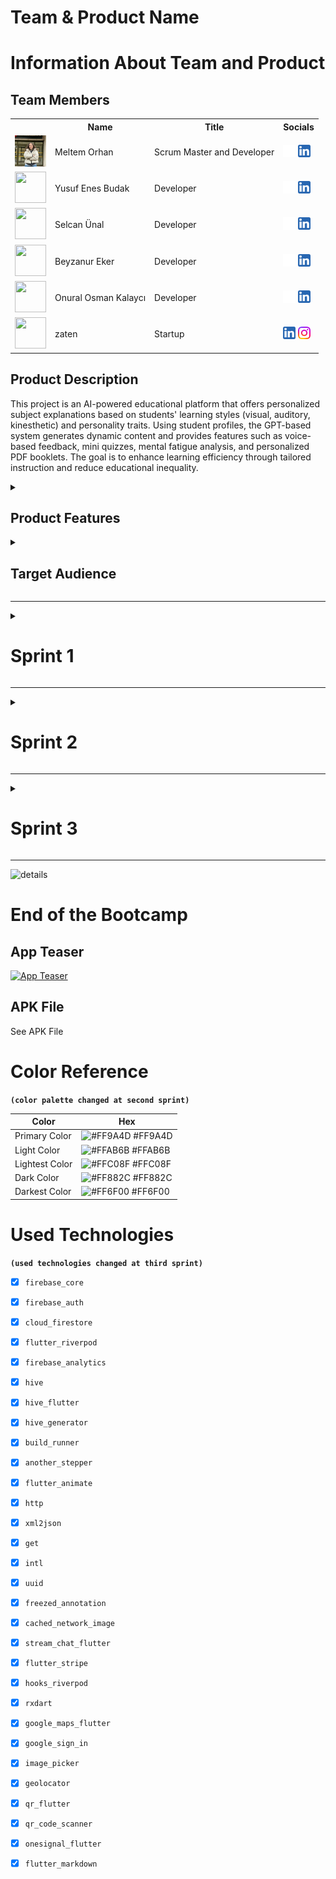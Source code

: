   <html>
  <body>

<!-- #  ![ürün_ismi](bootcampFiles/general/headers/ürün_ismi.png) ürün ismi bulduktan sonra -->


  # **Team & Product Name**

  <!-- ### **`ürün_ismi`** -->

  # Information About Team and Product

  ## Team Members

  <table>
    <tr>
      <th></th>
      <th>Name</th>
      <th>Title</th>
      <th>Socials</th>
    </tr>
    <tr>
      <td><img src="bootcampFiles/general/squarepics/meltem.png" width="50" height="50" /></td>
      <td>Meltem Orhan</td>
      <td>Scrum Master and Developer</td>
      <td>
        <a href="https://github.com/meltem12344" target="_blank"><img src="bootcampFiles/general/social/github.png" width="20" height="20"/></a>
        <a href="https://www.linkedin.com/in/meltemorhan/" target="_blank" ><img src="bootcampFiles/general/social/linkedin.png" width="20" height="20" /></a>
      </td>
    </tr>
    <tr>
      <td><img src="bootcampFiles/general/squarepics/yusuf.png" width="50" height="50" /></td>
      <td>Yusuf Enes Budak</td>
      <td>Developer</td>
      <td>
        <a href="https://github.com/yusuffenes" target="_blank"><img src="bootcampFiles/general/social/github.png" width="20" height="20"/></a>
        <a href="https://www.linkedin.com/in/arda-demirel-9020b8233/" target="_blank"><img src="bootcampFiles/general/social/linkedin.png" width="20" height="20" /></a>
      </td>
    </tr>
    <tr>
      <td><img src="bootcampFiles/general/squarepics/selcan.png" width="50" height="50" /></td>
      <td>Selcan Ünal</td>
      <td>Developer</td>
      <td>
        <a href="https://github.com/selcanu" target="_blank"><img src="bootcampFiles/general/social/github.png" width="20" height="20"/></a>
        <a href="https://www.linkedin.com/in/dila-hazal-bilgin-5123b1258" target="_blank"><img src="bootcampFiles/general/social/linkedin.png" width="20" height="20" /></a>
      </td>
    </tr>
    <tr>
      <td><img src="bootcampFiles/general/squarepics/beyzanur.png" width="50" height="50" /></td>
      <td>Beyzanur Eker</td>
      <td>Developer</td>
      <td>
        <a href="https://github.com/1beyza" target="_blank"><img src="bootcampFiles/general/social/github.png" width="20" height="20"/></a>
        <a href="https://www.linkedin.com/in/merve-ağaçayak-551293238/" target="_blank"><img src="bootcampFiles/general/social/linkedin.png" width="20" height="20" /></a>
      </td>
    </tr>
    <tr>
      <td><img src="bootcampFiles/general/squarepics/onural.png" width="50" height="50" /></td>
      <td>Onural Osman Kalaycı</td>
      <td>Developer</td>
      <td>
        <a href="https://github.com/onuralklyc" target="_blank"><img src="bootcampFiles/general/social/github.png" width="20" height="20"/></a>
        <a href="https://www.linkedin.com/in/onur-konuk/" target="_blank"><img src="bootcampFiles/general/social/linkedin.png" width="20" height="20" /></a>
      </td>
    </tr>
    <tr>
    <td><img src="bootcampFiles/general/squarepics/appicon.png" width="50" height="50" /></td>
    <td>zaten</td>
    <td>Startup</td>
    <td>
      <a href="https://www.linkedin.com/company/zatenapp" target="_blank"><img src="bootcampFiles/general/social/linkedin.png" width="20" height="20" /></a>
      <a href="https://www.instagram.com/zaten.app/" target="_blank"><img src="bootcampFiles/general/social/instagram.png" width="20" height="20" /></a>
    </td> 
  </tr>
  </table>





  ## Product Description
  This project is an AI-powered educational platform that offers personalized subject explanations based on students' learning styles (visual, auditory, kinesthetic) and personality traits. Using student profiles, the GPT-based system generates dynamic content and provides features such as voice-based feedback, mini quizzes, mental fatigue analysis, and personalized PDF booklets. The goal is to enhance learning efficiency through tailored instruction and reduce educational inequality.


<details>
  <summary><h2>Product Features</h2></summary>

  <h3> Personalized Learning Experience:</h3>
  <p>The platform dynamically adapts the teaching content based on each student’s learning style (visual, auditory, kinesthetic) and personality traits, offering a truly individualized educational journey.</p>

  <h3> AI-Powered Content Generation:</h3>
  <p>Leveraging GPT-based AI, the system generates personalized explanations tailored to the student’s learning profile, increasing comprehension and engagement.</p>

  <h3> Voice-Based Feedback:</h3>
  <p>Students can explain topics verbally using a microphone. The system analyzes their explanations and provides constructive feedback on misunderstood or missing parts.</p>

  <h3> Adaptive Mini Quizzes:</h3>
  <p>Mini quizzes are personalized to evaluate the student’s current knowledge level and adapt accordingly with detailed feedback, promoting active learning.</p>

  <h3> Mental Fatigue Detection:</h3>
  <p>By analyzing typing patterns and response times, the system detects signs of mental fatigue and suggests breaks to maintain focus and performance.</p>

  <h3> Personalized Learning Booklet:</h3>
  <p>At the end of each session or topic, students receive a downloadable PDF booklet summarizing what they’ve learned, including examples tailored to their style.</p>

  <h3> Student-to-AI Interaction:</h3>
  <p>The system supports conversational interaction with the AI, allowing students to ask questions, request clarifications, or explore topics in more depth, just like having a personal tutor.</p>

  <h3> Secure Student Profiles:</h3>
  <p>Each student has a secure profile storing their learning preferences, performance data, and progress, ensuring a consistent and safe learning experience across sessions.</p>

  <h3> Multi-language Support:</h3>
  <p>The platform is designed to be inclusive, supporting multiple languages so learners from different backgrounds can fully benefit from the personalized content.</p>

  <h3> Style-Based Learning Modes:</h3>
  <p>Students can choose or be assigned visual-heavy, audio-rich, or text-focused content delivery based on their cognitive preferences, improving retention and satisfaction.</p>

  <h3> Teacher & Tutor Access:</h3>
  <p>Private tutors and institutions can use the platform to better understand student needs and provide custom support based on detailed progress analytics.</p>

  <h3> Progress Tracking & Motivation Tools:</h3>
  <p>Students receive insights into their own learning journey with visualized progress, motivational badges, and milestone-based rewards.</p>

</details>

  <details>
    <summary><h2>Target Audience</h2></summary>
    <p>The target audience of this platform includes students from middle school to university level who seek a more personalized and engaging learning experience beyond traditional, standardized education methods. It is especially designed for learners with diverse cognitive styles—visual, auditory, and kinesthetic—as well as for individuals with learning difficulties such as dyslexia or attention disorders. Additionally, private tutors, educational institutions, and parents aiming to provide adaptive support to students form an important user base. By offering inclusive, AI-powered, and style-based content generation, the platform also appeals to global users who value accessibility, customization, and effective digital learning tools.</p>
  </details>

  --- 

  <details>
    <summary><h1>Sprint 1</h1></summary>


  <details>
    <summary><h3>Sprint 1 - Web page Screenshots</h3></summary>
  <table style="width: 100%;">
    <tr>
      <td colspan="4" style="text-align: center;"><h2>Authentication pages</h2></td>
    </tr>
    <tr>
      <td style="width: 25%;"><img src="bootcampFiles/sprintOne/screenshots/10.png" style="max-width: 100%; height: auto;"></td>
      <td style="width: 25%;"><img src="bootcampFiles/sprintOne/screenshots/11.png" style="max-width: 100%; height: auto;"></td>
      <td style="width: 25%;"><img src="bootcampFiles/sprintOne/screenshots/12.png" style="max-width: 100%; height: auto;"></td>
    </tr>
    <tr>
      <td colspan="4" style="text-align: center;"><h2>Homepage and Location pages</h2></td>
    </tr>
    <tr>
      <td style="width: 25%;"><img src="bootcampFiles/sprintOne/screenshots/20.png" style="max-width: 100%; height: auto;"></td>
      <td style="width: 25%;"><img src="bootcampFiles/sprintOne/screenshots/21.png" style="max-width: 100%; height: auto;"></td>
      <td style="width: 25%;"><img src="bootcampFiles/sprintOne/screenshots/22.png" style="max-width: 100%; height: auto;"></td>
    </tr>
    <tr>
      <td colspan="4" style="text-align: center;"><h2>Add Product pages</h2></td>
    </tr>
    <tr>
      <td style="width: 25%;"><img src="bootcampFiles/sprintOne/screenshots/30.png" style="max-width: 100%; height: auto;"></td>
      <td style="width: 25%;"><img src="bootcampFiles/sprintOne/screenshots/31.png" style="max-width: 100%; height: auto;"></td>
      <td style="width: 25%;"><img src="bootcampFiles/sprintOne/screenshots/32.png" style="max-width: 100%; height: auto;"></td>
      <td style="width: 25%;"><img src="bootcampFiles/sprintOne/screenshots/33.png" style="max-width: 100%; height: auto;"></td>
    </tr>
    <tr>
      <td colspan="4" style="text-align: center;"><h2>Offers pages</h2></td>
    </tr>
    <tr>
      <td style="width: 25%;"><img src="bootcampFiles/sprintOne/screenshots/40.png" style="max-width: 100%; height: auto;"></td>
      <td style="width: 25%;"><img src="bootcampFiles/sprintOne/screenshots/41.png" style="max-width: 100%; height: auto;"></td>
      <td style="width: 25%;"><img src="bootcampFiles/sprintOne/screenshots/42.png" style="max-width: 100%; height: auto;"></td>
      <td style="width: 25%;"><img src="bootcampFiles/sprintOne/screenshots/43.png" style="max-width: 100%; height: auto;"></td>
    </tr>
    <tr>
      <td colspan="4" style="text-align: center;"><h2>Profile and Settings pages</h2></td>
    </tr>
    <tr>
      <td style="width: 25%;"><img src="bootcampFiles/sprintOne/screenshots/50.png" style="max-width: 100%; height: auto;"></td>
      <td style="width: 25%;"><img src="bootcampFiles/sprintOne/screenshots/51.png" style="max-width: 100%; height: auto;"></td>
      <td style="width: 25%;"><img src="bootcampFiles/sprintOne/screenshots/52.png" style="max-width: 100%; height: auto;"></td>
      <td style="width: 25%;"><img src="bootcampFiles/sprintOne/screenshots/53.png" style="max-width: 100%; height: auto;"></td>
    </tr>
    <tr>
      <td colspan="4" style="text-align: center;"><h2>Rent Product pages</h2></td>
    </tr>
    <tr>
      <td style="width: 25%;"><img src="bootcampFiles/sprintOne/screenshots/60.png" style="max-width: 100%; height: auto;"></td>
      <td style="width: 25%;"><img src="bootcampFiles/sprintOne/screenshots/61.png" style="max-width: 100%; height: auto;"></td>
      <td style="width: 25%;"><img src="bootcampFiles/sprintOne/screenshots/62.png" style="max-width: 100%; height: auto;"></td>
    </tr>
  </table>
  </details>   


  <details>
    <summary><h3>Sprint 1 - Sprint Board Update Screenshots</h3></summary>
    <img src="bootcampFiles/sprintOne/boardupdate/10.png" style="max-width: 100%; height: auto;">
    <img src="bootcampFiles/sprintOne/boardupdate/11.png" style="max-width: 100%; height: auto;">
    <img src="bootcampFiles/sprintOne/boardupdate/12.png" style="max-width: 100%; height: auto;">
    <img src="bootcampFiles/sprintOne/boardupdate/13.png" style="max-width: 100%; height: auto;">
    <img src="bootcampFiles/sprintOne/boardupdate/14.png" style="max-width: 100%; height: auto;">
    <img src="bootcampFiles/sprintOne/boardupdate/15.png" style="max-width: 100%; height: auto;">
  </details>

  <details>
    <summary><h3>Sprint 1 - Burndown Chart</h3></summary>
    <img src="bootcampFiles/sprintOne/burndown/10.png" style="max-width: 100%; height: auto;">
    <img src="bootcampFiles/sprintOne/burndown/11.png" style="max-width: 100%; height: auto;">
  </details>


  - **Sprint Notes**:
    - It has been decided to use 'Flask' for the web framework.
      
    - It has been decided to use 'Gemini API' for personalized content generation.
      
    - It has been decided to use 'SQLite' as the local database, integrated with `SQLAlchemy`.
      
    - The 'project structure' has been initialized with a separate `models.py` and `templates/` folder.
     
    - A user input form has been created to collect:
      - `name`
      - 6 learning style-related questions.
        
    - It has been decided to use 'Bootstrap 5' for responsive UI styling.
      
    - User profile data is stored in a `Flask session` and passed to the next page.
      
    - A second page allows entering a topic and fetches an AI-generated explanation based on the user's learning style.
      
    - All user inputs and AI responses are logged to the database for future reference.
      
    - The project uses `.env` and `dotenv` for secure API key handling.
- **Expected Point Completion within Sprint**: 200 points  
- **Point Completion Logic**:  
  The first sprint had a target of '200 points'.  

  The core focus was:
- Setting up the Flask project (40 pts)
- Designing the user form page (30 pts)
- Implementing the database schema (30 pts)
- Integrating the Gemini API (40 pts)
- Creating the explanation (output) page (30 pts)
- Calculating learning style & managing session data (20 pts)
- UI/UX polishing, routing improvements, and testing (10 pts)

  > A total of '200 points' worth of work has been completed.  
  > All planned tasks have been finalized and the MVP is functionally complete.
  - **Daily Scrum**: See file
  - **Product Backlog URL:** Click for Backlog (Trello)
  - **Sprint Review:**
    - Arda and Burak carried out a coordinated effort for the backend and frontend. We have agreed within the team to continue this way in the next sprint.

    - We struggled to decide on an application name for a while. We transitioned from 'zaten' to 'zaten' and took another step towards branding by purchasing the 'zaten.app' domain for the name.

    - The two biggest problems we encountered in this sprint were difficulty in deciding on a color palette and not having completed the logo yet.

    - We learned that the FloatingActionButton usage in the BottomNavigationBar and the notched feature of the navigation bar have been removed in Material 3, we overcame this issue by designing it ourselves.

    - Overall, we believe we had a good sprint process. We experienced a sprint process close to what we planned.

  - **Sprint Review Participants:** `Burak Taha Cevheroğlu`, `Arda Demirel`, `Dila Hazal Bilgin`, `Merve Ağaçayak`, `Onur Konuk`
  - **Sprint Retrospective:**
    - In the second sprint, it was decided in the team meeting that only Arda and Burak would write code for mobile.

    - In the second sprint, we decided to write our own API (for location information).

    - We had to postpone the logo design to the second sprint. We will continue with the design.

    - We will continue to develop the local database system (Hive).

    - As Burak and Arda will continue more with software related tasks, much of the project management has been delegated to the remaining team members.

    - In the second sprint, we will start writing a website for the zaten.app domain we bought for brand recognition. This task has been handed over to Onur.

    - It was decided to establish a review system before the product goes live during the second sprint.

    - For brand recognition and marketing purposes, it was decided to open an Instagram account during the second sprint.

    - In addition to email authentication, it was decided to add the Google auth system in the second sprint.

    - It was decided to add test AdMobs in the second sprint.

    - We decided to start localization and the first languages will be English and Turkish.

    - It was decided to add a user-to-user SDK with the Stream Chat SDK in the second sprint.


  - **Other Notes**:
  <details>
    <summary><h3>Additional Files</h3></summary>
    <ul>
      <li><strong>Project Scope And Goals:</strong> <a href="./bootcampFiles/sprintOne/projectscopeandgoals.pdf">See file</a></li>
      <li><strong>Target Audience:</strong> <a href="./bootcampFiles/sprintOne/targetaudience.pdf">See file</a></li>
      <li><strong>Conversations:</strong> See file</li>
    </ul>
  </details>

  </details>

  ---

  <details>
    <summary><h1>Sprint 2</h1></summary>


  <details>
    <summary><h3>Sprint 2 - Screenshots</h3></summary>
  <table style="width: 100%;">
    <tr>
      <td colspan="4" style="text-align: center;"><h2>Updated Pages</h2></td>
    </tr>
    <tr>
      <td colspan="1" style="width: 25%;"><img src="bootcampFiles/sprintTwo/screenshots/10.png" style="max-width: 100%; height: auto;"></td>
      <td colspan="1" style="width: 25%;"><img src="bootcampFiles/sprintTwo/screenshots/11.png" style="max-width: 100%; height: auto;"></td>
      <td colspan="1" style="width: 25%;"><img src="bootcampFiles/sprintTwo/screenshots/12.png" style="max-width: 100%; height: auto;"></td>
      <td colspan="1" style="width: 25%;"><img src="bootcampFiles/sprintTwo/screenshots/13.png" style="max-width: 100%; height: auto;"></td>
    </tr>
    <tr>
      <td colspan="4" style="text-align: center;"><h2>Admin Panel</h2></td>
    </tr>
    <tr>
      <td colspan="4"><img src="bootcampFiles/sprintTwo/screenshots/20.png" style="max-width: 100%; height: auto;"></td>
    </tr>
    <tr>
      <td colspan="4"><img src="bootcampFiles/sprintTwo/screenshots/30.png" style="max-width: 100%; height: auto;"></td>
    </tr>
    <tr>
      <td colspan="4"><img src="bootcampFiles/sprintTwo/screenshots/40.png" style="max-width: 100%; height: auto;"></td>
    </tr>
  </table>
  </details>  

  <details>
    <summary><h3>Sprint 2 - Sprint Board Update Screenshots</h3></summary>
    <img src="bootcampFiles/sprintTwo/boardupdate/10.png" style="max-width: 100%; height: auto;">
    <img src="bootcampFiles/sprintTwo/boardupdate/11.png" style="max-width: 100%; height: auto;">
    <img src="bootcampFiles/sprintTwo/boardupdate/12.png" style="max-width: 100%; height: auto;">
    <img src="bootcampFiles/sprintTwo/boardupdate/13.png" style="max-width: 100%; height: auto;">
    <img src="bootcampFiles/sprintTwo/boardupdate/14.png" style="max-width: 100%; height: auto;">
  </details>

  <details>
    <summary><h3>Sprint 2 - Burndown Chart</h3></summary>
    <img src="bootcampFiles/sprintTwo/burndown/10.png" style="max-width: 100%; height: auto;">
    <img src="bootcampFiles/sprintTwo/burndown/11.png" style="max-width: 100%; height: auto;">
  </details>

  - **Sprint Notes**:
    - The brand color has been changed. It has transitioned to a shade of `orange`.

    - It has been decided to start on the `admin panel`. The application system will be managed from here.

    - It has been decided to add `internationalization` to the application. `For now, four languages` have been added.

    - It has been decided to use the `Stream SDK` for the messaging system

    - It has been decided to use the `In-App Purchase` system for the in-app payment system.





  - **Expected point completion within Sprint**: 100 points
  - **Point Completion Logic**: `(215 points completed)` During the first sprint, we had set a target of 100 points due to the national holiday and a week-long vacation. However, our team worked even harder than in the first sprint and earned more points than we won in the first sprint.
  - **Daily Scrum**: See file
  - **Product Backlog URL:** Click for Backlog (Trello)
  - **Sprint Review**:
    - The logo and colors of `zaten` have been determined. From now on, the brand will continue its life with this color and logo.
    - We have created our own JSON file for location information. As mentioned in the previous sprint retrospective, we can say that we partially wrote our own API.
    - As mentioned in the previous sprint, we have started using `Hive` for the local database.
    - As mentioned, we have started creating an admin panel for our site, zaten.app.
    - As mentioned, an Instagram account has been opened.
    - As discussed, localization has been added and it has been launched with not 2, but 4 languages.
    - The Adding Product Feed Algorithm` backend system has been created and embedded into the application.
    - The proposal creation/viewing system has been added, and the backend has been embedded.
    - The product liking system has been added.
    - We have created personas for our user target audience.

  - **Sprint Review Participants:** `Burak Taha Cevheroğlu`, `Arda Demirel`, `Dila Hazal Bilgin`, `Merve Ağaçayak`, `Onur Konuk`
  - **Sprint Retrospective:**
    - The completion of the payment system has been deferred to the third sprint.
    - The messaging system has been deferred to the third sprint.
    - All the pages for the buttons in the settings will be completed.
    - The user name selection page will be added.
    - As the application has reached the final stages of completion, unit tests and other testing procedures will be written and conducted.
    - In order to gather feedback for the application, we will be conducting usability testing in the coming days.
    - The design for the application's homepage image and profile cover photo will be created.
    - Notifications will be added, and we can consider using OneSignal.
    - The admin panel will be finalized, and the application will be managed from there.
    - The product search system will be added to the application and will be in a usable state.
  - **Other Notes**:
    <details>
    <summary><h3>Additional Files</h3></summary>
    <ul>
      <li><strong>Our Location API</strong>Go to api</li>
      <li><strong>Explicit Consent Agreement</strong> <a href="./bootcampFiles/sprintTwo/acik_riza.docx">See file</a></li>
      <li><strong>Privacy Notice</strong> <a href="./bootcampFiles/sprintTwo/aydinlatma_metni.docx">See file</a></li>
      <li><strong>User Agreement</strong> <a href="./bootcampFiles/sprintTwo/kullanici_sozlesmesi.pdf">See file</a></li>
      <li><strong>User Personas</strong> <a href="./bootcampFiles/sprintTwo/personas.docx">See file</a></li>
      <li><strong>App Navigation Schema</strong> <a href="./bootcampFiles/sprintTwo/map.png">See file</a></li>
    </ul>
  </details>


  </details>


  ---

  <details>
    <summary><h1>Sprint 3</h1></summary>


  <details>
    <summary><h3>Sprint 3 - Screenshots</h3></summary>
      <ul>
        <li><strong>APP Diagram: </strong>Go to diagram</li>
        <li><strong>Carousel Images And Deep Link: </strong>Go to api</li>
        <li><img src="bootcampFiles/sprintThree/screenshots/10.png" style="max-width: 100%; height: auto;"></li>
      </ul>
  </details>

  <details>
    <summary><h3>Sprint 3 - Sprint Board Update Screenshots</h3></summary>
    <img src="bootcampFiles/sprintThree/boardupdate/10.png" style="max-width: 100%; height: auto;">
    <img src="bootcampFiles/sprintThree/boardupdate/11.png" style="max-width: 100%; height: auto;">
    <img src="bootcampFiles/sprintThree/boardupdate/12.png" style="max-width: 100%; height: auto;">
    <img src="bootcampFiles/sprintThree/boardupdate/13.png" style="max-width: 100%; height: auto;">
    <img src="bootcampFiles/sprintThree/boardupdate/14.png" style="max-width: 100%; height: auto;">
  </details>

  <details>
    <summary><h3>Sprint 3 - Burndown Chart</h3></summary>
    <img src="bootcampFiles/sprintThree/burndown/10.png" style="max-width: 100%; height: auto;">
    <img src="bootcampFiles/sprintThree/burndown/11.png" style="max-width: 100%; height: auto;">
  </details>


  - **Sprint Notes**:
    - The internationalization system has been updated. The number of supported languages has been increased from 4 to 7.
    - We have enabled guest login to the application and integrated it into our system.
    - With bug fixing and testing stages, we have solved all the problems that may arise in our application and completed the process.
    - In this final sprint, we dedicated our efforts to enhancing the App Route System by implementing Deep Link functionality. Deep Linking allows users to access specific content or features within the app directly from external sources such as websites, messages, or push notifications.
  - **Expected point completion within Sprint**: 200 points
  - **Point Completion Logic**: `(745 points completed)` Since this is the final sprint, we have completed the system that was planned and started to be implemented in previous sprints, and our sprint score has reached 745 because we completed most of the important features in this sprint.
  - **Daily Scrum**: See file
  - **Product Backlog URL:** Click for Backlog (Trello)
  - **Sprint Review**:
    - We have developed the Notification System that enables users to communicate with each other using onesignal and firestore technologies.
    - As mentioned, we developed the messaging system using the Stream SDK. We have also added the feature that users can share their instant locations with each other during messaging using the Google Maps and Google Maps service. (Google Maps Static API)
    - We successfully created a Payment&Wallet System by leveraging the combined power of Stripe, Riverpod, and Firestore. By integrating Stripe's robust payment infrastructure, Riverpod's efficient state management, and Firestore's scalable database, our system ensures a reliable and user-friendly experience for handling payments and managing digital wallets.
    - We created a review system using Firestore, where users can read and give feedback on each other's experiences. This system allows users to rate and comment on the things they have rented, helping others make better decisions based on shared opinions.
    - The languages we've added to our application are; Turkish, English, French, Japanese, Spanish, Hebrew, and German.
  - **Sprint Review Participants:** `Burak Taha Cevheroğlu`, `Arda Demirel`, `Dila Hazal Bilgin`, `Merve Ağaçayak`, `Onur Konuk`
  - **Sprint Retrospective:**
    - All the features determined at the beginning of the competition and mentioned in the previous sprints were added and the project was successfully completed.
    - `We, as a team, celebrated the end of the sprint and started preparing for the demo day presentation.`
  - **Other Notes**:
  <details>
    <summary><h3>Additional Files</h3></summary>
    <ul>
      <li><strong>APP Diagram: </strong>Go to api</li>
      <li><strong>Carousel Images And Deep Link: </strong>Go to api</li>
      <li><strong>FAQ: </strong> <a href="./bootcampFiles/sprintThree/faq.pdf">See file</a></li>
    </ul>
  </details>

  </details>

  ---
  ![details](bootcampFiles/general/headers/details.png)

  # End of the Bootcamp
  ## App Teaser
  [![App Teaser](https://img.youtube.com/vi/olmdnBTyMek/maxresdefault.jpg)](https://www.youtube.com/watch?v=olmdnBTyMek)

  ## APK File
  See APK File


  # Color Reference
  **`(color palette changed at second sprint)`**

  | Color             | Hex                                                                |
  | ----------------- | ------------------------------------------------------------------ |
  | Primary Color | ![#FF9A4D](https://via.placeholder.com/10/FF9A4D?text=+) #FF9A4D |
  | Light Color | ![#FFAB6B](https://via.placeholder.com/10/FFAB6B?text=+) #FFAB6B |
  | Lightest Color | ![#FFC08F](https://via.placeholder.com/10/FFC08F?text=+) #FFC08F |
  | Dark Color | ![#FF882C](https://via.placeholder.com/10/FF882C?text=+) #FF882C |
  | Darkest Color | ![#FF6F00](https://via.placeholder.com/10/FF6F00?text=+) #FF6F00 |


  # **Used Technologies**
  **`(used technologies changed at third sprint)`**
  - [x] `firebase_core`
  - [x] `firebase_auth`
  - [x] `cloud_firestore`
  - [x] `flutter_riverpod`
  - [x] `firebase_analytics`
  - [x] `hive`
  - [x] `hive_flutter`
  - [x] `hive_generator`
  - [x] `build_runner`
  - [x] `another_stepper`
  - [x] `flutter_animate`

  - [x] `http`
  - [x] `xml2json`

  - [x] `get`
  - [x] `intl`
  - [x] `uuid`
  - [x] `freezed_annotation`
  - [x] `cached_network_image`
  - [x] `stream_chat_flutter`
  - [x] `flutter_stripe`
  - [x] `hooks_riverpod`
  - [x] `rxdart`
  - [x] `google_maps_flutter`
  - [x] `google_sign_in`
  - [x] `image_picker`
  - [x] `geolocator`
  - [x] `qr_flutter`
  - [x] `qr_code_scanner`
  - [x] `onesignal_flutter`
  - [x] `flutter_markdown`
  </body>
  </html>
